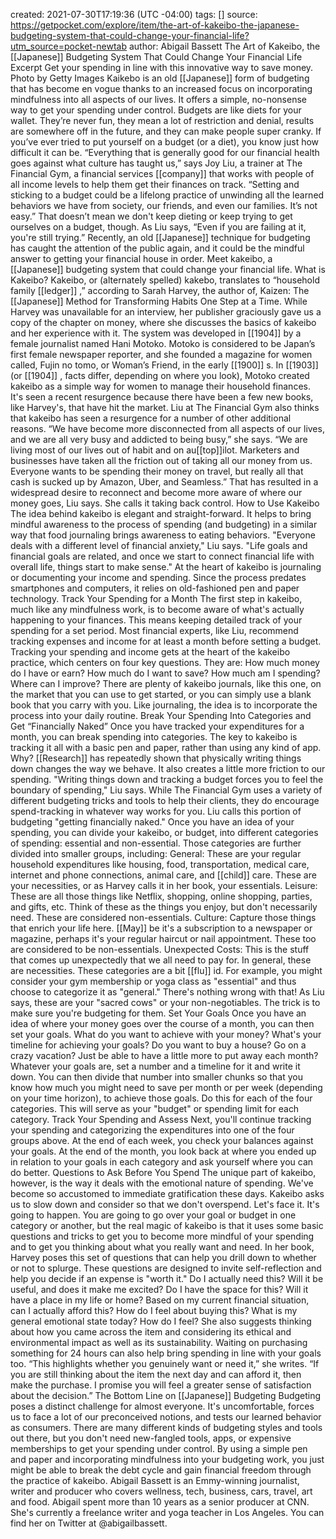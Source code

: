 created: 2021-07-30T17:19:36 (UTC -04:00)
tags: []
source: https://getpocket.com/explore/item/the-art-of-kakeibo-the-japanese-budgeting-system-that-could-change-your-financial-life?utm_source=pocket-newtab
author: Abigail Bassett
The Art of Kakeibo, the  [[Japanese]]  Budgeting System That Could Change Your Financial Life
Excerpt
Get your spending in line with this innovative way to save money.
Photo by Getty Images
Kaikebo is an old  [[Japanese]]  form of budgeting that has become en vogue thanks to an increased focus on incorporating mindfulness into all aspects of our lives. It offers a simple, no-nonsense way to get your spending under control.
Budgets are like diets for your wallet. They’re never fun, they mean a lot of restriction and denial, results are somewhere off in the future, and they can make people super cranky. If you’ve ever tried to put yourself on a budget (or a diet), you know just how difficult it can be.
“Everything that is generally good for our financial health goes against what culture has taught us,” says Joy Liu, a trainer at The Financial Gym, a financial services  [[company]]  that works with people of all income levels to help them get their finances on track. “Setting and sticking to a budget could be a lifelong practice of unwinding all the learned behaviors we have from society, our friends, and even our families. It’s not easy.”
That doesn’t mean we don't keep dieting or keep trying to get ourselves on a budget, though. As Liu says, “Even if you are failing at it, you're still trying.”
Recently, an old  [[Japanese]]  technique for budgeting has caught the attention of the public again, and it could be the mindful answer to getting your financial house in order. Meet kakeibo, a  [[Japanese]]  budgeting system that could change your financial life.
What is Kakeibo?
Kakeibo, or (alternately spelled) kakebo, translates to “household family  [[ledger]] ,” according to Sarah Harvey, the author of, Kaizen: The  [[Japanese]]  Method for Transforming Habits One Step at a Time. While Harvey was unavailable for an interview, her publisher graciously gave us a copy of the chapter on money, where she discusses the basics of kakeibo and her experience with it.
The system was developed in  [[1904]]  by a female journalist named Hani Motoko. Motoko is considered to be Japan’s first female newspaper reporter, and she founded a magazine for women called, Fujin no tomo, or Woman’s Friend, in the early  [[1900]] s. In  [[1903]]  (or  [[1904]] , facts differ, depending on where you look), Motoko created kakeibo as a simple way for women to manage their household finances.
It's seen a recent resurgence because there have been a few new books, like Harvey's, that have hit the market. Liu at The Financial Gym also thinks that kakeibo has seen a resurgence for a number of other additional reasons.
“We have become more disconnected from all aspects of our lives, and we are all very busy and addicted to being busy,” she says. “We are living most of our lives out of habit and on au[[top]]ilot. Marketers and businesses have taken all the friction out of taking all our money from us. Everyone wants to be spending their money on travel, but really all that cash is sucked up by Amazon, Uber, and Seamless.”
That has resulted in a widespread desire to reconnect and become more aware of where our money goes, Liu says. She calls it taking back control.
How to Use Kakeibo
The idea behind kakeibo is elegant and straight-forward. It helps to bring mindful awareness to the process of spending (and budgeting) in a similar way that food journaling brings awareness to eating behaviors.
"Everyone deals with a different level of financial anxiety," Liu says. "Life goals and financial goals are related, and once we start to connect financial life with overall life, things start to make sense."
At the heart of kakeibo is journaling or documenting your income and spending. Since the process predates smartphones and computers, it relies on old-fashioned pen and paper technology.
Track Your Spending for a Month
The first step in kakeibo, much like any mindfulness work, is to become aware of what's actually happening to your finances. This means keeping detailed track of your spending for a set period. Most financial experts, like Liu, recommend tracking expenses and income for at least a month before setting a budget.
Tracking your spending and income gets at the heart of the kakeibo practice, which centers on four key questions. They are:
How much money do I have or earn?
How much do I want to save?
How much am I spending?
Where can I improve?
There are plenty of kakeibo journals, like this one, on the market that you can use to get started, or you can simply use a blank book that you carry with you. Like journaling, the idea is to incorporate the process into your daily routine.
Break Your Spending Into Categories and Get “Financially Naked”
Once you have tracked your expenditures for a month, you can break spending into categories. The key to kakeibo is tracking it all with a basic pen and paper, rather than using any kind of app. Why?  [[Research]]  has repeatedly shown that physically writing things down changes the way we behave. It also creates a little more friction to our spending.
"Writing things down and tracking a budget forces you to feel the boundary of spending," Liu says.
While The Financial Gym uses a variety of different budgeting tricks and tools to help their clients, they do encourage spend-tracking in whatever way works for you. Liu calls this portion of budgeting "getting financially naked."
Once you have an idea of your spending, you can divide your kakeibo, or budget, into different categories of spending: essential and non-essential. Those categories are further divided into smaller groups, including:
General: These are your regular household expenditures like housing, food, transportation, medical care, internet and phone connections, animal care, and  [[child]] care. These are your necessities, or as Harvey calls it in her book, your essentials.
Leisure: These are all those things like Netflix, shopping, online shopping, parties, and gifts, etc. Think of these as the things you enjoy, but don't necessarily need. These are considered non-essentials.
Culture: Capture those things that enrich your life here.  [[May]] be it's a subscription to a newspaper or magazine, perhaps it's your regular haircut or nail appointment. These too are considered to be non-essentials.
Unexpected Costs: This is the stuff that comes up unexpectedly that we all need to pay for. In general, these are necessities.
These categories are a bit  [[flu]] id. For example, you might consider your gym membership or yoga class as "essential" and thus choose to categorize it as "general." There's nothing wrong with that! As Liu says, these are your "sacred cows" or your non-negotiables. The trick is to make sure you're budgeting for them.
Set Your Goals
Once you have an idea of where your money goes over the course of a month, you can then set your goals. What do you want to achieve with your money? What's your timeline for achieving your goals? Do you want to buy a house? Go on a crazy vacation? Just be able to have a little more to put away each month?
Whatever your goals are, set a number and a timeline for it and write it down. You can then divide that number into smaller chunks so that you know how much you might need to save per month or per week (depending on your time horizon), to achieve those goals.
Do this for each of the four categories. This will serve as your "budget" or spending limit for each category.
Track Your Spending and Assess
Next, you'll continue tracking your spending and categorizing the expenditures into one of the four groups above. At the end of each week, you check your balances against your goals. At the end of the month, you look back at where you ended up in relation to your goals in each category and ask yourself where you can do better.
Questions to Ask Before You Spend
The unique part of kakeibo, however, is the way it deals with the emotional nature of spending. We've become so accustomed to immediate gratification these days. Kakeibo asks us to slow down and consider so that we don't overspend.
Let's face it. It's going to happen. You are going to go over your goal or budget in one category or another, but the real magic of kakeibo is that it uses some basic questions and tricks to get you to become more mindful of your spending and to get you thinking about what you really want and need.
In her book, Harvey poses this set of questions that can help you drill down to whether or not to splurge. These questions are designed to invite self-reflection and help you decide if an expense is "worth it."
Do I actually need this? Will it be useful, and does it make me excited?
Do I have the space for this? Will it have a place in my life or home?
Based on my current financial situation, can I actually afford this?
How do I feel about buying this?
What is my general emotional state today? How do I feel?
She also suggests thinking about how you came across the item and considering its ethical and environmental impact as well as its sustainability. Waiting on purchasing something for 24 hours can also help bring spending in line with your goals too.
“This highlights whether you genuinely want or need it,” she writes. “If you are still thinking about the item the next day and can afford it, then make the purchase. I promise you will feel a greater sense of satisfaction about the decision.”
The Bottom Line on  [[Japanese]]  Budgeting
Budgeting poses a distinct challenge for almost everyone. It's uncomfortable, forces us to face a lot of our preconceived notions, and tests our learned behavior as consumers. There are many different kinds of budgeting styles and tools out there, but you don't need new-fangled tools, apps, or expensive memberships to get your spending under control.
By using a simple pen and paper and incorporating mindfulness into your budgeting work, you just might be able to break the debt cycle and gain financial freedom through the practice of kakeibo.
Abigail Bassett is an Emmy-winning journalist, writer and producer who covers wellness, tech, business, cars, travel, art and food. Abigail spent more than 10 years as a senior producer at CNN. She's currently a freelance writer and yoga teacher in Los Angeles. You can find her on Twitter at @abigailbassett.
